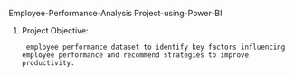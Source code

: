 Employee-Performance-Analysis Project-using-Power-BI

1.	Project Objective:
      
         employee performance dataset to identify key factors influencing employee performance and recommend strategies to improve productivity.
